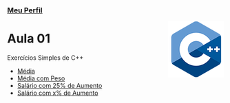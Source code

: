 ### [Meu Perfil](http://phstefen.github.io/)

<img align="right" src="../../img/cpp.png" width="130"/>

# Aula 01
Exercícios Simples de C++

* [Média](https://github.com/phStefen/aulas-cpp/tree/master/projetos/aula-01/media.cpp)
* [Média com Peso](https://github.com/phStefen/aulas-cpp/tree/master/projetos/aula-01/pedo.cpp)
* [Salário com 25% de Aumento](https://github.com/phStefen/aulas-cpp/tree/master/projetos/aula-01/salario.cpp)
* [Salário com x% de Aumento](https://github.com/phStefen/aulas-cpp/tree/master/projetos/aula-01/salario2.cpp)